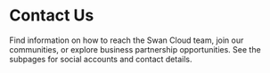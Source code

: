 # Contact Us

Find information on how to reach the Swan Cloud team, join our communities, or explore business partnership opportunities. See the subpages for social accounts and contact details. 